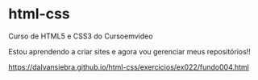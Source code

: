 # html-css
 Curso de HTML5 e CSS3 do Cursoemvideo

Estou aprendendo a criar sites e agora vou gerenciar meus repositórios!!

https://dalvansiebra.github.io/html-css/exercicios/ex022/fundo004.html